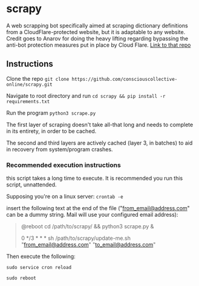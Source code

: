 # scrapy
A web scrapping bot specifically aimed at scraping dictionary definitions from a CloudFlare-protected website, but it is adaptable to any website. Credit goes to Anarov for doing the heavy lifting regarding bypassing the anti-bot protection measures put in place by Cloud Flare. [Link to that repo](https://github.com/Anorov/cloudflare-scrape "cloudflare-scrape")
## Instructions
Clone the repo `git clone https://github.com/consciouscollective-online/scrapy.git`

Navigate to root directory and run `cd scrapy && pip install -r requirements.txt`

Run the program `python3 scrape.py`

The first layer of scraping doesn't take all-that long and needs to complete in its entirety, in order to be cached.

The second and third layers are actively cached (layer 3, in batches) to aid in recovery from system/program crashes.

### Recommended execution instructions
this script takes a long time to execute.
It is recommended you run this script, unnattended.

Supposing you're on a linux server:
`crontab -e`

insert the following text at the end of the file ("from_email@address.com" can be a dummy string. Mail will use your configured email address):
> @reboot cd /path/to/scrapy/ && python3 scrape.py &
>
> 0 */3 * * * sh /path/to/scrapy/update-me.sh "from_email@address.com" "to_email@address.com"


Then execute the following:

`sudo service cron reload`

`sudo reboot`
